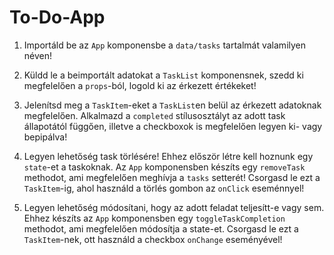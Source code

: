 # To-Do-App

1. Importáld be az `App` komponensbe a `data/tasks` tartalmát valamilyen néven!

2. Küldd le a beimportált adatokat a `TaskList` komponensnek, szedd ki megfelelően a `props`-ból, logold ki az érkezett értékeket!

3. Jelenítsd meg a `TaskItem`-eket a `TaskList`en belül az érkezett adatoknak megfelelően. Alkalmazd a `completed` stílusosztályt az adott task állapotától függően, illetve a checkboxok is megfelelően legyen ki- vagy bepipálva!

4. Legyen lehetőség task törlésére! Ehhez először létre kell hoznunk egy `state`-et a taskoknak. Az `App` komponensben készíts egy `removeTask` methodot, ami megfelelően meghívja a `tasks` setterét! Csorgasd le ezt a `TaskItem`-ig, ahol használd a törlés gombon az `onClick` eseménnyel!

5. Legyen lehetőség módosítani, hogy az adott feladat teljesítt-e vagy sem. Ehhez készíts az `App` komponensben egy `toggleTaskCompletion` methodot, ami megfelelően módosítja a state-et. Csorgasd le ezt a `TaskItem`-nek, ott használd a checkbox `onChange` eseményével!
